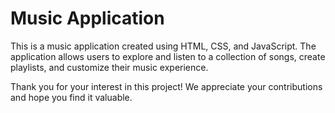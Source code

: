 # Music Application 
This is a music application created using HTML, CSS, and JavaScript. The application allows users to explore and listen to a collection of songs, create playlists, and customize their music experience.


Thank you for your interest in this project! We appreciate your contributions and hope you find it valuable.
